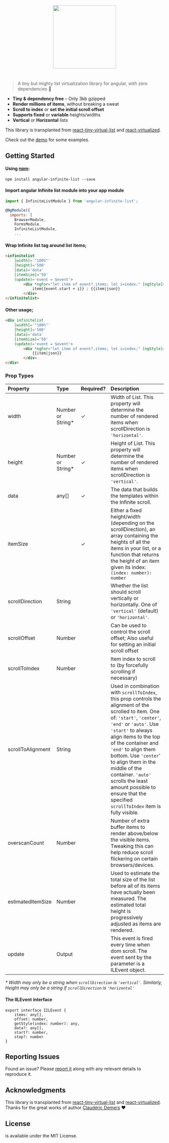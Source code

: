 <div align="center" style="margin-bottom: 30px;">
<img src="https://raw.githubusercontent.com/a-jie/angular-infinite-list/master/imgs/logo.png" width="200"/>
</div>

# 
> A tiny but mighty list virtualization library for angular, with zero dependencies 💪

* **Tiny & dependency free** – Only 3kb gzipped
* **Render millions of items**, without breaking a sweat
* **Scroll to index** or **set the initial scroll offset**
* **Supports fixed** or **variable** heights/widths
* **Vertical** or **Horizontal** lists

This library is transplanted from [react-tiny-virtual-list](https://github.com/clauderic/react-tiny-virtual-list) and [react-virtualized](https://github.com/bvaughn/react-virtualized/).   

Check out the [demo](https://a-jie.github.io/angular-infinite-list) for some examples.

Getting Started
---------------

#### Using [npm](https://www.npmjs.com/):
```
npm install angular-infinite-list --save
```

#### Import angular Infinite list module into your app module

```js
import { InfiniteListModule } from 'angular-infinite-list';

@NgModule({
  imports: [
    BrowserModule,
    FormsModule,
    InfiniteListModule,
    ...
```

#### Wrap Infinite list tag around list items;

```html
<infinitelist
    [width]='"100%"' 
    [height]='500' 
    [data]='data' 
    [itemSize]='50' 
    (update)='event = $event'>
        <div *ngFor="let item of event?.items; let i=index;" [ngStyle]="event.getStyle(i)">
            item{{event.start + i}} : {{item|json}}
        </div>
</infinitelist>
```

#### Other usage;

```html
<div infinitelist
    [width]='"100%"' 
    [height]='500' 
    [data]='data' 
    [itemSize]='50' 
    (update)='event = $event'>
        <div *ngFor="let item of event?.items; let i=index;" [ngStyle]="event.getStyle(i)">
            {{item|json}}
        </div>
</div>
```


### Prop Types
| Property          | Type              | Required? | Description                                                                                                                                                                                                                                                                                                                                                                                                                          |
|:------------------|:------------------|:----------|:-------------------------------------------------------------------------------------------------------------------------------------------------------------------------------------------------------------------------------------------------------------------------------------------------------------------------------------------------------------------------------------------------------------------------------------|
| width             | Number or String* | ✓         | Width of List. This property will determine the number of rendered items when scrollDirection is `'horizontal'`.                                                                                                                                                                                                                                                                                                                     |
| height            | Number or String* | ✓         | Height of List. This property will determine the number of rendered items when scrollDirection is `'vertical'`.                                                                                                                                                                                                                                                                                                                      |
| data        | any[]          | ✓         | The data that builds the templates within the Infinite scroll.                                                                                                                                                                                                                                                                        |
| itemSize          |                   | ✓         | Either a fixed height/width (depending on the scrollDirection), an array containing the heights of all the items in your list, or a function that returns the height of an item given its index: `(index: number): number`                                                                                                                                                                                                           |
| scrollDirection   | String            |           | Whether the list should scroll vertically or horizontally. One of `'vertical'` (default) or `'horizontal'`.                                                                                                                                                                                                                                                                                                                          |
| scrollOffset      | Number            |           | Can be used to control the scroll offset; Also useful for setting an initial scroll offset                                                                                                                                                                                                                                                                                                                                           |
| scrollToIndex     | Number            |           | Item index to scroll to (by forcefully scrolling if necessary)                                                                                                                                                                                                                                                                                                                                                                       |
| scrollToAlignment | String            |           | Used in combination with `scrollToIndex`, this prop controls the alignment of the scrolled to item. One of: `'start'`, `'center'`, `'end'` or `'auto'`. Use `'start'` to always align items to the top of the container and `'end'` to align them bottom. Use `'center`' to align them in the middle of the container. `'auto'` scrolls the least amount possible to ensure that the specified `scrollToIndex` item is fully visible. |
| overscanCount     | Number            |           | Number of extra buffer items to render above/below the visible items. Tweaking this can help reduce scroll flickering on certain browsers/devices.                                                                                                                                                                                                                                                                                   |
| estimatedItemSize | Number            |           | Used to estimate the total size of the list before all of its items have actually been measured. The estimated total height is progressively adjusted as items are rendered.                                                                                                                                                                                                                                                         |
| update    | Output          |           | This event is fired every time when dom scroll. The event sent by the parameter is a ILEvent object.                                                                                                                                                                                                                                                                      |

*\* Width may only be a string when `scrollDirection` is `'vertical'`. Similarly, Height may only be a string if `scrollDirection` is `'horizontal'`*

#### The IILEvent interface

```
export interface IILEvent {
    items: any[],
    offset: number,
    getStyle(index: number): any,
    data?: any[],
    start?: number,
    stop?: number
}
```

## Reporting Issues
Found an issue? Please [report it](https://github.com/a-jie/angular-infinite-list/issues) along with any relevant details to reproduce it.

## Acknowledgments
This library is transplanted from [react-tiny-virtual-list](https://github.com/clauderic/react-tiny-virtual-list) and [react-virtualized](https://github.com/bvaughn/react-virtualized/). 
Thanks for the great works of author [Claudéric Demers](https://twitter.com/clauderic_d) ❤️

## License
 is available under the MIT License.
